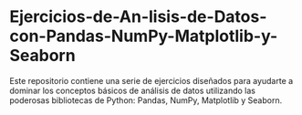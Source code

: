 # Ejercicios-de-An-lisis-de-Datos-con-Pandas-NumPy-Matplotlib-y-Seaborn
Este repositorio contiene una serie de ejercicios diseñados para ayudarte a dominar los conceptos básicos de análisis de datos utilizando las poderosas bibliotecas de Python: Pandas, NumPy, Matplotlib y Seaborn. 
